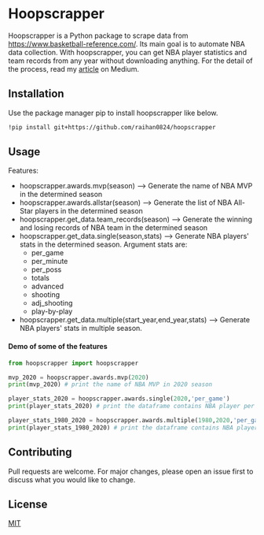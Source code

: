 # Hoopscrapper
Hoopscrapper is a Python package to scrape data from https://www.basketball-reference.com/. Its main goal is to automate NBA data collection. With hoopscrapper, you can get NBA player statistics and team records from any year without downloading anything. For the detail of the process, read my [article](https://medium.com/@mraihanafiandi/scraping-basketball-reference-data-using-python-f321c3f2903e) on Medium.
## Installation
Use the package manager pip to install hoopscrapper like below.

```bash
!pip install git+https://github.com/raihan0824/hoopscrapper
```

## Usage
Features:
- hoopscrapper.awards.mvp(season) --> Generate the name of NBA MVP in the determined season
- hoopscrapper.awards.allstar(season) --> Generate the list of NBA All-Star players in the determined season
- hoopscrapper.get_data.team_records(season) --> Generate the winning and losing records of NBA team in the determined season
- hoopscrapper.get_data.single(season,stats) --> Generate NBA players' stats in the determined season. Argument stats are:
  - per_game
  - per_minute
  - per_poss
  - totals
  - advanced
  - shooting
  - adj_shooting
  - play-by-play
- hoopscrapper.get_data.multiple(start_year,end_year,stats) --> Generate NBA players' stats in multiple season.

#### Demo of some of the features
```python
from hoopscrapper import hoopscrapper

mvp_2020 = hoopscrapper.awards.mvp(2020)
print(mvp_2020) # print the name of NBA MVP in 2020 season

player_stats_2020 = hoopscrapper.awards.single(2020,'per_game')
print(player_stats_2020) # print the dataframe contains NBA player per game statistics in 2020 season

player_stats_1980_2020 = hoopscrapper.awards.multiple(1980,2020,'per_game')
print(player_stats_1980_2020) # print the dataframe contains NBA player per game statistics from 1980 to 2020 season
```

## Contributing
Pull requests are welcome. For major changes, please open an issue first to discuss what you would like to change.

## License
[MIT](https://choosealicense.com/licenses/mit/)
